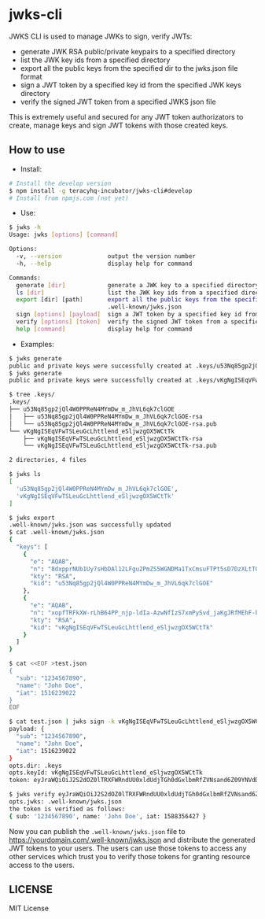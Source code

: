 # jwks-cli

JWKS CLI is used to manage JWKs to sign, verify JWTs:

- generate JWK RSA public/private keypairs to a specified directory
- list the JWK key ids from a specified directory
- export all the public keys from the specified dir to the jwks.json file format
- sign a JWT token by a specified key id from the specified JWK keys directory
- verify the signed JWT token from a specified JWKS json file

This is extremely useful and secured for any JWT token authorizators to create, manage keys and sign
JWT tokens with those created keys.


## How to use

- Install:

```bash
# Install the develop version
$ npm install -g teracyhq-incubator/jwks-cli#develop
# Install from npmjs.com (not yet)
```

- Use:

```bash
$ jwks -h
Usage: jwks [options] [command]

Options:
  -v, --version             output the version number
  -h, --help                display help for command

Commands:
  generate [dir]            generate a JWK key to a specified directory, default dir: .keys
  ls [dir]                  list the JWK key ids from a specified directory, default dir: .keys
  export [dir] [path]       export all the public keys from the specified dir to the jwks.json file format; default dir: .keys, default path:
                            .well-known/jwks.json
  sign [options] [payload]  sign a JWT token by a specified key id from the specified JWK keys directory
  verify [options] [token]  verify the signed JWT token from a specified JWKS json file
  help [command]            display help for command
```

- Examples:

```bash
$ jwks generate
public and private keys were successfully created at .keys/u53Nq85gp2jQl4W0PPReN4MYmDw_m_JhVL6qk7clGOE
$ jwks generate
public and private keys were successfully created at .keys/vKgNgISEqVFwTSLeuGcLhttlend_eSljwzgOX5WCtTk
```

```bash
$ tree .keys/
.keys/
├── u53Nq85gp2jQl4W0PPReN4MYmDw_m_JhVL6qk7clGOE
│   ├── u53Nq85gp2jQl4W0PPReN4MYmDw_m_JhVL6qk7clGOE-rsa
│   └── u53Nq85gp2jQl4W0PPReN4MYmDw_m_JhVL6qk7clGOE-rsa.pub
└── vKgNgISEqVFwTSLeuGcLhttlend_eSljwzgOX5WCtTk
    ├── vKgNgISEqVFwTSLeuGcLhttlend_eSljwzgOX5WCtTk-rsa
    └── vKgNgISEqVFwTSLeuGcLhttlend_eSljwzgOX5WCtTk-rsa.pub

2 directories, 4 files
```

```bash
$ jwks ls
[
  'u53Nq85gp2jQl4W0PPReN4MYmDw_m_JhVL6qk7clGOE',
  'vKgNgISEqVFwTSLeuGcLhttlend_eSljwzgOX5WCtTk'
]
```

```bash
$ jwks export
.well-known/jwks.json was successfully updated
$ cat .well-known/jwks.json 
{
  "keys": [
    {
      "e": "AQAB",
      "n": "8dxpprNUb1Uy7sHbDAl12LFgu2PmZS5WGNDMa1TxCmsuFTPt5sD7DzXLtTGWcT2L5kdjrPsA-yuLN2J8uMTWZ3UXUwp5K9IwvfcXlOW2afGy38h4T8HN1cHKjsgLoVEbJeaek5BD62sS-9OKlJFMHMal9pqsJM5dHHaNqxV63liZ6Vek---AXx5X--azgO7h7YQeAuTpVaF_phdfOJyFUWrEtYs3VgrSIYM_qctDAy-iTlpkQs47RorD6ltHqkiLoIv7oeEkdS4fIIoFI95cmIFHzNQ7zaNsrhjEyJzgwxxi20W6xPYhv5SplotLKt9QwHIXRRyuGgG8pBq30mkNoQ",
      "kty": "RSA",
      "kid": "u53Nq85gp2jQl4W0PPReN4MYmDw_m_JhVL6qk7clGOE"
    },
    {
      "e": "AQAB",
      "n": "xopfTRFkXW-rLhB64PP_njp-ldIa-AzwNfIzS7xmPySvd_jaKgJRfMEhF-hx2DbDunjZ3zEakp2QJ2eSH3KGHs2NwLwuJdKjt4uQKaigRcv5qv_vw5i95r-2poFWOj1-QhCtTOAYrYicTsGQOhFtbdZIuM0RDqStpuUN8t1Nyr936IJ0YMY74x3WPjGKkNqPU8MWN5py8HSbbRTpHSjPGKju5R1UHWrUT-rAODNno41rIOIv5PCo2i6DOUxWWhYygS3QUxNH1dFJn53rIMObhvkzkjOgKr1kktXqDT9xNm3kawJ_RoeiCfQlYLauZ0D5XT4yp77CUvOJaaHCUWFN5Q",
      "kty": "RSA",
      "kid": "vKgNgISEqVFwTSLeuGcLhttlend_eSljwzgOX5WCtTk"
    }
  ]
}
```

```bash
$ cat <<EOF >test.json
{
  "sub": "1234567890",
  "name": "John Doe",
  "iat": 1516239022
}
EOF
```

```bash
$ cat test.json | jwks sign -k vKgNgISEqVFwTSLeuGcLhttlend_eSljwzgOX5WCtTk
payload: {
  "sub": "1234567890",
  "name": "John Doe",
  "iat": 1516239022
}
opts.dir: .keys
opts.keyId: vKgNgISEqVFwTSLeuGcLhttlend_eSljwzgOX5WCtTk
token: eyJraWQiOiJ2S2dOZ0lTRXFWRndUU0xldUdjTGh0dGxlbmRfZVNsand6Z09YNVdDdFRrIiwiYWxnIjoiUFMyNTYifQ.eyJzdWIiOiIxMjM0NTY3ODkwIiwibmFtZSI6IkpvaG4gRG9lIiwiaWF0IjoxNTg4MzU2NDI3fQ.JQisO8uGr2RkBCrHaTRkLHWnP2TcG4hHVQl1kGnPL_s65ui_hdRxY4ZxlaIHr4BCNfNq2CPyKoZ-isg52l1tfHOc20ScqkPKEpuKCpSodfDNAHLkcfwPyLc9v8Fv5ib15dsMtXA8Kzvq00FLpLjewtDWLzK2Zk2X5wJRorG92-iLqKPI951Xqvn2pnwiaew9OQnWT7zNK_tcHM7DSsAKO5Cb_zntZfwb3YaIq39ZeikN-SyO7a_jxcGdheR31PrZAzXYQn2MulAf3JjqCH0VWpwosCwgFruHftI0p2fGkphDfkr4wIXXrbMJrnxe1Rn8zu_2lnmiT77zVtc7V-j-SQ
```

```bash
$ jwks verify eyJraWQiOiJ2S2dOZ0lTRXFWRndUU0xldUdjTGh0dGxlbmRfZVNsand6Z09YNVdDdFRrIiwiYWxnIjoiUFMyNTYifQ.eyJzdWIiOiIxMjM0NTY3ODkwIiwibmFtZSI6IkpvaG4gRG9lIiwiaWF0IjoxNTg4MzU2NDI3fQ.JQisO8uGr2RkBCrHaTRkLHWnP2TcG4hHVQl1kGnPL_s65ui_hdRxY4ZxlaIHr4BCNfNq2CPyKoZ-isg52l1tfHOc20ScqkPKEpuKCpSodfDNAHLkcfwPyLc9v8Fv5ib15dsMtXA8Kzvq00FLpLjewtDWLzK2Zk2X5wJRorG92-iLqKPI951Xqvn2pnwiaew9OQnWT7zNK_tcHM7DSsAKO5Cb_zntZfwb3YaIq39ZeikN-SyO7a_jxcGdheR31PrZAzXYQn2MulAf3JjqCH0VWpwosCwgFruHftI0p2fGkphDfkr4wIXXrbMJrnxe1Rn8zu_2lnmiT77zVtc7V-j-SQ
opts.jwks: .well-known/jwks.json
the token is verified as follows:
{ sub: '1234567890', name: 'John Doe', iat: 1588356427 }
```

Now you can publish the `.well-known/jwks.json` file to https://yourdomain.com/.well-known/jwks.json
and distribute the generated JWT tokens to your users. The users can use those tokens to
access any other services which trust you to verify those tokens for granting resource access to
the users.


## LICENSE

MIT License
